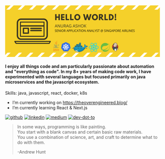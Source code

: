 ![](./banner.svg)

#### I enjoy all things code and am particularly passionate about automation and "everything as code". In my 8+ years of making code work, I have experimented with several languages but focused primarily on java microservices and the javascript ecosystem.

Skills: java, javascript, react, docker, k8s

- I’m currently working on https://theoverengineered.blog/ 
- I’m currently learning React & Next.js 


[<img src='https://cdn.jsdelivr.net/npm/simple-icons@3.0.1/icons/github.svg' alt='github' height='40'>](https://github.com/https://github.com/anuragashok)  [<img src='https://cdn.jsdelivr.net/npm/simple-icons@3.0.1/icons/linkedin.svg' alt='linkedin' height='40'>](https://www.linkedin.com/in/anurag-ashok/)  [<img src='https://cdn.jsdelivr.net/npm/simple-icons@3.0.1/icons/medium.svg' alt='medium' height='40'>](https://anuragashok.medium.com/)  [<img src='https://cdn.jsdelivr.net/npm/simple-icons@3.0.1/icons/dev-dot-to.svg' alt='dev-dot-to' height='40'>](https://dev.to/anuragashok)  


> In some ways, programming is like painting.   
> You start with a blank canvas and certain basic raw materials.  
> You use a combination of science, art, and craft to determine what to do with them. 
>  
> -Andrew Hunt                                  

